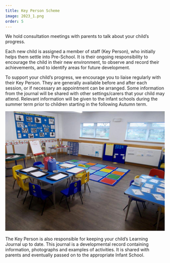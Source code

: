 ```yaml
---
title: Key Person Scheme
image: 2023_1.png
order: 5
---
```


We hold consultation meetings with parents to talk about your child’s progress.

Each new child is assigned a member of staff (Key Person), who initially helps them settle into Pre-School. It is their ongoing responsibility to encourage the child in their new environment, to observe and record their achievements, and to identify areas for future development.

To support your child’s progress, we encourage you to liaise regularly with their Key Person. They are generally available before and after each session, or if necessary an appointment can be arranged. Some information from the journal will be shared with other settings/carers that your child may attend. Relevant information will be given to the infant schools during the summer term prior to children starting in the following Autumn term.

![children activity](../../images/preschool-2.jpg)

The Key Person is also responsible for keeping your child’s Learning Journal up to date. This journal is a developmental record containing information, photographs and examples of activities. It is shared with parents and eventually passed on to the appropriate Infant School.
